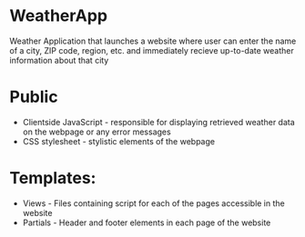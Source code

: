 # WeatherApp

Weather Application that launches a website where user can enter the name of a city, ZIP code, region, etc. and immediately recieve up-to-date weather information about that city

# Public
- Clientside JavaScript - responsible for displaying retrieved weather data on the webpage or any error messages
- CSS stylesheet - stylistic elements of the webpage

# Templates:
- Views - Files containing script for each of the pages accessible in the website
- Partials - Header and footer elements in each page of the website

